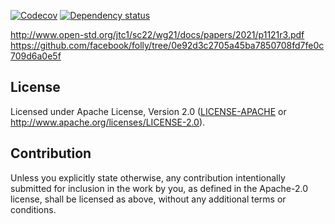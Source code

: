 [![Codecov](https://codecov.io/github/jonhoo/haphazard/coverage.svg?branch=master)](https://codecov.io/gh/jonhoo/haphazard)
[![Dependency status](https://deps.rs/repo/github/jonhoo/haphazard/status.svg)](https://deps.rs/repo/github/jonhoo/haphazard)

http://www.open-std.org/jtc1/sc22/wg21/docs/papers/2021/p1121r3.pdf
https://github.com/facebook/folly/tree/0e92d3c2705a45ba7850708fd7fe0c709d6a0e5f

## License

Licensed under Apache License, Version 2.0 ([LICENSE-APACHE](LICENSE-APACHE) or http://www.apache.org/licenses/LICENSE-2.0).

## Contribution

Unless you explicitly state otherwise, any contribution intentionally
submitted for inclusion in the work by you, as defined in the Apache-2.0
license, shall be licensed as above, without any additional terms or
conditions.
